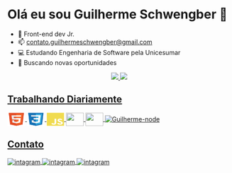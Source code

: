 <h1 align="left">Olá eu sou Guilherme Schwengber 👋</h1>


- 🌱 Front-end dev Jr.
- 📫 contato.guilhermeschwengber@gmail.com
- 💻 Estudando Engenharia de Software pela Unicesumar
- 🔭 Buscando novas oportunidades

<div align="center">
  <a href="https://github.com/GuilhermeSchwengber20">
  <img height="180em" src="https://github-readme-stats.vercel.app/api?username=GuilhermeSchwengber20&show_icons=true&theme=dark&include_all_commits=true&count_private=true"/>
  <img height="180em" src="https://github-readme-stats.vercel.app/api/top-langs/?username=GuilhermeSchwengber20&layout=compact&langs_count=7&theme=dark"/>
</div>
<div align="left">
  <h2 align="left">Trabalhando Diariamente</h2>
  <img align="center" alt="Guilherme-HTML" height="30" width="40" src="https://raw.githubusercontent.com/devicons/devicon/master/icons/html5/html5-original.svg">
  <img align="center" alt="Guilherme-CSS" height="30" width="40" src="https://raw.githubusercontent.com/devicons/devicon/master/icons/css3/css3-original.svg">
  <img align="center" alt="Guilherme-Js" height="30" width="40" src="https://raw.githubusercontent.com/devicons/devicon/master/icons/javascript/javascript-plain.svg">
  <img align="center" alt "Guilherme-VUEJS" height="30" width="40" src="https://cdn.jsdelivr.net/gh/devicons/devicon/icons/vuejs/vuejs-original-wordmark.svg" />
  <img align="center" alt "Guilherme-VUETIFY" height="30" width="40" src="https://cdn.jsdelivr.net/gh/devicons/devicon/icons/nuxtjs/nuxtjs-original.svg" />
  <img align="center" alt="Guilherme-node" height="30" width="40"src="https://cdn.jsdelivr.net/gh/devicons/devicon/icons/nodejs/nodejs-original.svg" />
</div>
  
<div align="left"> 
  <h2 align="left">Contato</h2>
  <img align="center" alt="intagram" height="30" width="40" src="https://img.shields.io/badge/Instagram-E4405F?style=for-the-badge&logo=instagram&logoColor=white" />
  <img align="center" alt="intagram" height="30" width="40" src="https://img.shields.io/badge/Instagram-E4405F?style=for-the-badge&logo=linkedin&logoColor=white" />
  <img align="center" alt="intagram" height="30" width="40" src="https://img.shields.io/badge/Instagram-E4405F?style=for-the-badge&logo=gmail&logoColor=white" />
  
  
  	
</div>

